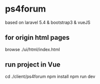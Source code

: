 # ps4forum
based on laravel 5.4 & bootstrap3 & vueJS

## for origin html pages
browse ./ui/html/index.html

## run project in Vue
cd ./client/ps4forum
npm install
npm run dev
